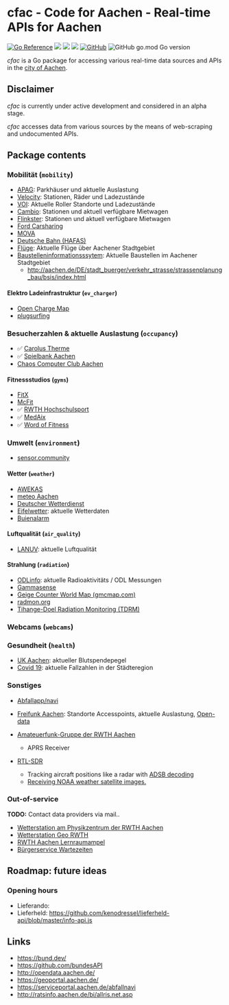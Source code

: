 # cfac - Code for Aachen - Real-time APIs for Aachen

[![Go Reference](https://pkg.go.dev/badge/github.com/stv0g/cfac.svg)](https://pkg.go.dev/github.com/stv0g/cfac)
![](https://img.shields.io/snyk/vulnerabilities/github/stv0g/cfac)
[![](https://img.shields.io/github/checks-status/stv0g/cfac/master)](https://github.com/stv0g/cfac/actions)
[![](https://img.shields.io/librariesio/release/stv0g/cfac)](https://libraries.io/github/stv0g/cfac)
[![GitHub](https://img.shields.io/github/license/stv0g/cfac)](https://github.com/stv0g/cfac/blob/master/LICENSE)
![GitHub go.mod Go version](https://img.shields.io/github/go-mod/go-version/stv0g/cfac)

_cfac_ is a Go package for accessing various real-time data sources and APIs in the [city of Aachen](https://aachen.de/).

## Disclaimer

_cfac_ is currently under active development and considered in an alpha stage.

_cfac_ accesses data from various sources by the means of web-scraping and undocumented APIs.

## Package contents

### Mobilität (`mobility`)

- [APAG](https://www.apag.de/): Parkhäuser und aktuelle Auslastung
- [Velocity](https://www.velocity-aachen.de/): Stationen, Räder und Ladezustände
- [VOI](https://www.voiscooters.com/de/): Aktuelle Roller Standorte und Ladezustände
- [Cambio](https://www.cambio-carsharing.de/?cms_knschluessel=HOME&cms_Feurocode=AAC): Stationen und aktuell verfügbare Mietwagen
- [Flinkster](https://www.flinkster.de/): Stationen und aktuell verfügbare Mietwagen
- [Ford Carsharing](https://www.ford-carsharing.de/de/standorte?p=1)
- [MOVA](https://mova.aseag.de/)
- [Deutsche Bahn (HAFAS)](https://github.com/public-transport/hafas-client/blob/master/readme.md#background)
- [Flüge](https://de.flightaware.com/live/airport/EDKA): Aktuelle Flüge über Aachener Stadtgebiet
- [Baustelleninformationsssytem](https://bsis.aachen.de/): Aktuelle Baustellen im Aachener Stadtgebiet
    - http://aachen.de/DE/stadt_buerger/verkehr_strasse/strassenplanung_bau/bsis/index.html

#### Elektro Ladeinfrastruktur (`ev_charger`)

- [Open Charge Map](https://openchargemap.org/site)
- [plugsurfing](https://www.plugsurfing.com/map?location=Aachen,%20Germany&lang=en)

### Besucherzahlen & aktuelle Auslastung (`occupancy`)

- ✅ [Carolus Therme](https://www.carolus-thermen.de/en/thermalbath/#occupation)
- ✅ [Spielbank Aachen](https://www.spielbank-aachen.de)
- [Chaos Computer Club Aachen](https://wiki.aachen.ccc.de/doku.php?id=projekte:clubstatus)

#### Fitnessstudios (`gyms`)

  - [FitX](https://www.fitx.de/fitnessstudios/aachen-europaplatz)
  - [McFit](https://www.mcfit.com/de/fitnessstudios/studiosuche/studiodetails/studio/aachen/)
  - ✅ [RWTH Hochschulsport](https://buchung.hsz.rwth-aachen.de/angebote/aktueller_zeitraum/_Auslastung.html)
  - ✅ [MedAix](https://www.medaix.de/standorte/aachen-elisengalerie)
  - ✅ [Word of Fitness](http://besucher.wof-fitness.de/)

### Umwelt (`environment`)

- [sensor.community](https://sensor.community)

#### Wetter (`weather`)

- [AWEKAS](https://www.awekas.at/)
- [meteo Aachen](https://meteoaachen.de/)
- [Deutscher Wetterdienst](https://www.dwd.de/DE/wetter/wetterundklima_vorort/nordrhein-westfalen/aachen/_node.html)
- [Eifelwetter](https://www.eifelwetter.de/): aktuelle Wetterdaten
- [Buienalarm](https://buienalarm.nl)

#### Luftqualität (`air_quality`)

- [LANUV](https://www.lanuv.nrw.de/umwelt/luft/immissionen/aktuelle-luftqualitaet): aktuelle Luftqualität

#### Strahlung (`radiation`)

- [ODLinfo](https://odlinfo.bfs.de/DE/aktuelles/messstelle/053130003.html): aktuelle Radioaktivitäts / ODL Messungen
- [Gammasense](https://gammasense.org/map/)
- [Geige Counter World Map (gmcmap.com)](https://www.gmcmap.com/)
- [radmon.org](https://radmon.org/index.php)
- [Tihange-Doel Radiation Monitoring (TDRM)](https://tdrm.fiff.de/)

### Webcams (`webcams`)

### Gesundheit (`health`)

- [UK Aachen](https://www.ukaachen.de/kliniken-institute/transfusionsmedizin-blutspendedienst/blutspendedienst/blutspendepegel/spendepegel/2021-08): aktueller Blutspendepegel
- [Covid 19](https://offenedaten.aachen.de/dataset/aktuelle-lage-zum-corona-virus): aktuelle Fallzahlen in der Städteregion

### Sonstiges

- [Abfallapp/navi](https://abfallnavi.de/aachen/)
- [Freifunk Aachen](https://map.aachen.freifunk.net/): Standorte Accesspoints, aktuelle Auslastung, [Open-data](https://data.aachen.freifunk.net)

- [Amateuerfunk-Gruppe der RWTH Aachen](https://www.afu.rwth-aachen.de/)
  - APRS Receiver

- [RTL-SDR](https://www.rtl-sdr.com/about-rtl-sdr/)
  - Tracking aircraft positions like a radar with [ADSB decoding](https://www.rtl-sdr.com/adsb-aircraft-radar-with-rtl-sdr/)
  - [Receiving NOAA weather satellite images.](https://www.rtl-sdr.com/rtl-sdr-tutorial-receiving-noaa-weather-satellite-images/)

### Out-of-service

**TODO:** Contact data providers via mail..

- [Wetterstation am Physikzentrum der RWTH Aachen](https://wetterstation.physik.rwth-aachen.de/)
- [Wetterstation Geo RWTH](https://www.klimageo.rwth-aachen.de/cms/Klimageo/Das-Lehr-und-Forschungsgebiet/Ausstattung/~pcdx/Wetterstationen/)
- [RWTH Aachen Lernraumampel](https://blog.rwth-aachen.de/lehre/2017/07/28/die-lernraumampel-ist-da/)
- [Bürgerservice Wartezeiten](https://serviceportal.aachen.de/wartezeiten)

## Roadmap: future ideas

### Opening hours

- Lieferando: 
- Lieferheld: https://github.com/kenodressel/lieferheld-api/blob/master/info-api.js

## Links

- https://bund.dev/
- https://github.com/bundesAPI
- http://opendata.aachen.de/
- https://geoportal.aachen.de/
- https://serviceportal.aachen.de/abfallnavi
- http://ratsinfo.aachen.de/bi/allris.net.asp
